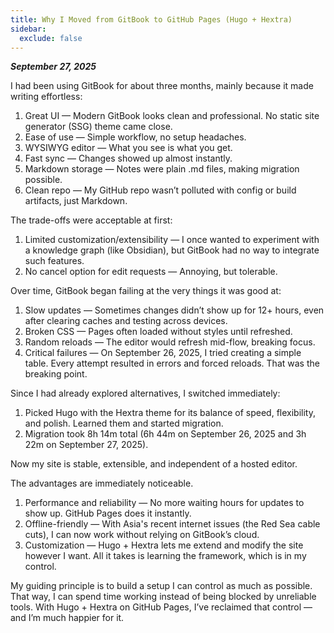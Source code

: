 ```yaml
---
title: Why I Moved from GitBook to GitHub Pages (Hugo + Hextra)
sidebar:
  exclude: false
---
```


***September 27, 2025***

I had been using GitBook for about three months, mainly because it made writing effortless:

1. Great UI — Modern GitBook looks clean and professional. No static site generator (SSG) theme came close.
2. Ease of use — Simple workflow, no setup headaches.
3. WYSIWYG editor — What you see is what you get.
4. Fast sync — Changes showed up almost instantly.
5. Markdown storage — Notes were plain .md files, making migration possible.
6. Clean repo — My GitHub repo wasn’t polluted with config or build artifacts, just Markdown.

The trade-offs were acceptable at first:

1. Limited customization/extensibility — I once wanted to experiment with a knowledge graph (like Obsidian), but GitBook had no way to integrate such features.
2. No cancel option for edit requests — Annoying, but tolerable.

Over time, GitBook began failing at the very things it was good at:

1. Slow updates — Sometimes changes didn’t show up for 12+ hours, even after clearing caches and testing across devices.
2. Broken CSS — Pages often loaded without styles until refreshed.
3. Random reloads — The editor would refresh mid-flow, breaking focus.
4. Critical failures — On September 26, 2025, I tried creating a simple table. Every attempt resulted in errors and forced reloads. That was the breaking point.

Since I had already explored alternatives, I switched immediately:

1. Picked Hugo with the Hextra theme for its balance of speed, flexibility, and polish. Learned them and started migration.
2. Migration took 8h 14m total (6h 44m on September 26, 2025 and 3h 22m on September 27, 2025).

Now my site is stable, extensible, and independent of a hosted editor.

The advantages are immediately noticeable.
1. Performance and reliability — No more waiting hours for updates to show up. GitHub Pages does it instantly.
2. Offline-friendly — With Asia's recent internet issues (the Red Sea cable cuts), I can now work without relying on GitBook’s cloud.
3. Customization — Hugo + Hextra lets me extend and modify the site however I want. All it takes is learning the framework, which is in my control.

My guiding principle is to build a setup I can control as much as possible. That way, I can spend time working instead of being blocked by unreliable tools. With Hugo + Hextra on GitHub Pages, I’ve reclaimed that control — and I’m much happier for it.